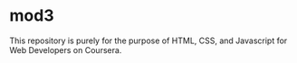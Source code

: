 # mod3
This repository is purely for the purpose of HTML, CSS, and Javascript for Web Developers on Coursera.
